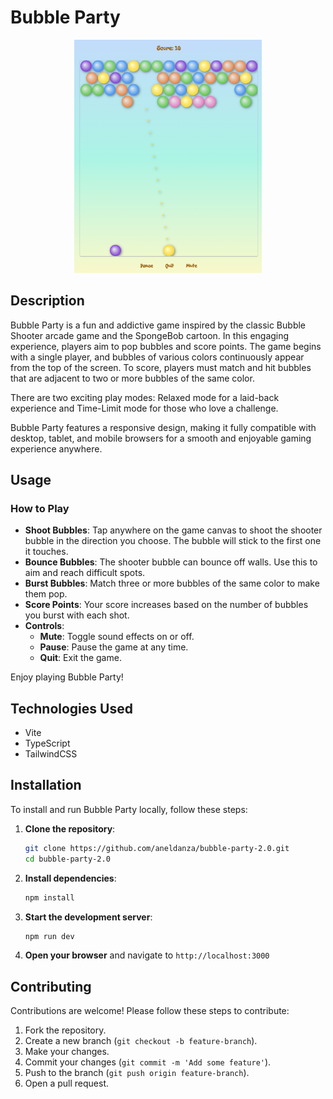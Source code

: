 # Bubble Party

<div align="center">
  <img src="public/screenshot.png" alt="Gameplay Screenshot" width="300" />
</div>

## Description

Bubble Party is a fun and addictive game inspired by the classic Bubble Shooter arcade game and the SpongeBob cartoon. In this engaging experience, players aim to pop bubbles and score points. The game begins with a single player, and bubbles of various colors continuously appear from the top of the screen. To score, players must match and hit bubbles that are adjacent to two or more bubbles of the same color.

There are two exciting play modes: Relaxed mode for a laid-back experience and Time-Limit mode for those who love a challenge.

Bubble Party features a responsive design, making it fully compatible with desktop, tablet, and mobile browsers for a smooth and enjoyable gaming experience anywhere.

## Usage

### How to Play

- **Shoot Bubbles**: Tap anywhere on the game canvas to shoot the shooter bubble in the direction you choose. The bubble will stick to the first one it touches.
- **Bounce Bubbles**: The shooter bubble can bounce off walls. Use this to aim and reach difficult spots.
- **Burst Bubbles**: Match three or more bubbles of the same color to make them pop.
- **Score Points**: Your score increases based on the number of bubbles you burst with each shot.
- **Controls**:
  - **Mute**: Toggle sound effects on or off.
  - **Pause**: Pause the game at any time.
  - **Quit**: Exit the game.

Enjoy playing Bubble Party!

## Technologies Used

- Vite
- TypeScript
- TailwindCSS

## Installation

To install and run Bubble Party locally, follow these steps:

1. **Clone the repository**:
   ```sh
   git clone https://github.com/aneldanza/bubble-party-2.0.git
   cd bubble-party-2.0
   ```
2. **Install dependencies**:

   ```sh
   npm install
   ```

3. **Start the development server**:

   ```sh
   npm run dev
   ```

4. **Open your browser** and navigate to `http://localhost:3000`

## Contributing

Contributions are welcome! Please follow these steps to contribute:

1. Fork the repository.
2. Create a new branch (`git checkout -b feature-branch`).
3. Make your changes.
4. Commit your changes (`git commit -m 'Add some feature'`).
5. Push to the branch (`git push origin feature-branch`).
6. Open a pull request.
